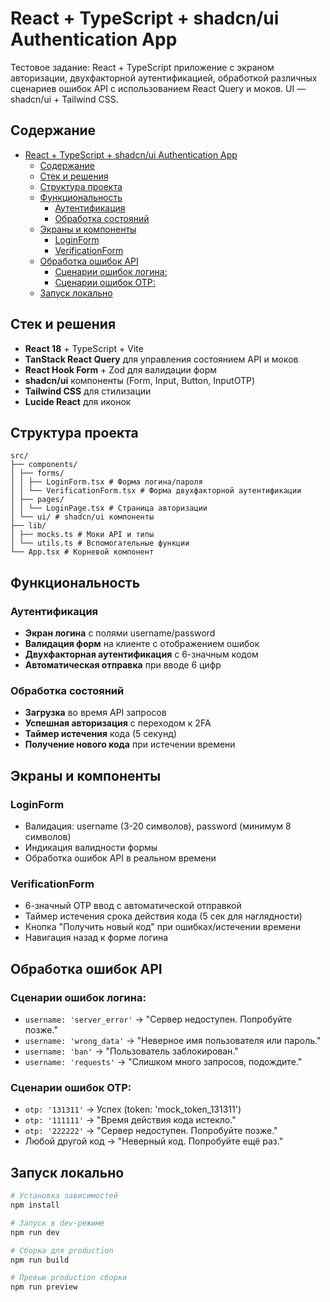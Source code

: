 # React + TypeScript + shadcn/ui Authentication App

Тестовое задание: React + TypeScript приложение с экраном авторизации, двухфакторной аутентификацией, обработкой различных сценариев ошибок API с использованием React Query и моков. UI — shadcn/ui + Tailwind CSS.

## Содержание

- [React + TypeScript + shadcn/ui Authentication App](#react--typescript--shadcnui-authentication-app)
  - [Содержание](#содержание)
  - [Стек и решения](#стек-и-решения)
  - [Структура проекта](#структура-проекта)
  - [Функциональность](#функциональность)
    - [Аутентификация](#аутентификация)
    - [Обработка состояний](#обработка-состояний)
  - [Экраны и компоненты](#экраны-и-компоненты)
    - [LoginForm](#loginform)
    - [VerificationForm](#verificationform)
  - [Обработка ошибок API](#обработка-ошибок-api)
    - [Сценарии ошибок логина:](#сценарии-ошибок-логина)
    - [Сценарии ошибок OTP:](#сценарии-ошибок-otp)
  - [Запуск локально](#запуск-локально)

## Стек и решения

- **React 18** + TypeScript + Vite
- **TanStack React Query** для управления состоянием API и моков
- **React Hook Form** + Zod для валидации форм
- **shadcn/ui** компоненты (Form, Input, Button, InputOTP)
- **Tailwind CSS** для стилизации
- **Lucide React** для иконок

## Структура проекта

```
src/
├── components/
│ ├── forms/
│ │ ├── LoginForm.tsx # Форма логина/пароля
│ │ └── VerificationForm.tsx # Форма двухфакторной аутентификации
│ ├── pages/
│ │ └── LoginPage.tsx # Страница авторизации
│ └── ui/ # shadcn/ui компоненты
├── lib/
│ ├── mocks.ts # Моки API и типы
│ └── utils.ts # Вспомогательные функции
└── App.tsx # Корневой компонент
```

## Функциональность

### Аутентификация

- **Экран логина** с полями username/password
- **Валидация форм** на клиенте с отображением ошибок
- **Двухфакторная аутентификация** с 6-значным кодом
- **Автоматическая отправка** при вводе 6 цифр

### Обработка состояний

- **Загрузка** во время API запросов
- **Успешная авторизация** с переходом к 2FA
- **Таймер истечения** кода (5 секунд)
- **Получение нового кода** при истечении времени

## Экраны и компоненты

### LoginForm

- Валидация: username (3-20 символов), password (минимум 8 символов)
- Индикация валидности формы
- Обработка ошибок API в реальном времени

### VerificationForm

- 6-значный OTP ввод с автоматической отправкой
- Таймер истечения срока действия кода (5 сек для наглядности)
- Кнопка "Получить новый код" при ошибках/истечении времени
- Навигация назад к форме логина

## Обработка ошибок API

### Сценарии ошибок логина:

- `username: 'server_error'` → "Сервер недоступен. Попробуйте позже."
- `username: 'wrong_data'` → "Неверное имя пользователя или пароль."
- `username: 'ban'` → "Пользователь заблокирован."
- `username: 'requests'` → "Слишком много запросов, подождите."

### Сценарии ошибок OTP:

- `otp: '131311'` → Успех (token: 'mock_token_131311')
- `otp: '111111'` → "Время действия кода истекло."
- `otp: '222222'` → "Сервер недоступен. Попробуйте позже."
- Любой другой код → "Неверный код. Попробуйте ещё раз."

## Запуск локально

```bash
# Установка зависимостей
npm install

# Запуск в dev-режиме
npm run dev

# Сборка для production
npm run build

# Превью production сборки
npm run preview
```

